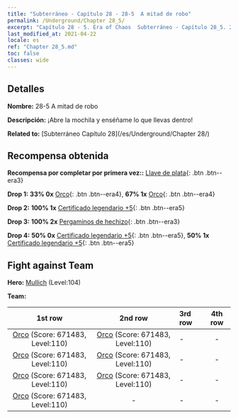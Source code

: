 ```yaml
---
title: "Subterráneo - Capítulo 28 - 28-5  A mitad de robo"
permalink: /Underground/Chapter 28_5/
excerpt: "Capítulo 28 - 5. Era of Chaos  Subterráneo - Capítulo 28_5. 28-5  A mitad de robo"
last_modified_at: 2021-04-22
locale: es
ref: "Chapter 28_5.md"
toc: false
classes: wide
---
```


## Detalles

 **Nombre:** 28-5  A mitad de robo

 **Descripción:**       ¡Abre la mochila y enséñame lo que llevas dentro!

 **Related to:** [Subterráneo Capítulo 28](/es/Underground/Chapter 28/)

## Recompensa obtenida

 **Recompensa por completar por primera vez::** [Llave de plata](/ItemsES/con_693/){: .btn .btn--era3}

 **Drop 1:** **33% 0x** [Orco](/ItemsES/unt_219/){: .btn .btn--era4}, **67% 1x** [Orco](/ItemsES/unt_219/){: .btn .btn--era4}

 **Drop 2:** **100% 1x** [Certificado legendario +5](/ItemsES/mat_102/){: .btn .btn--era5}

 **Drop 3:** **100% 2x** [Pergaminos de hechizo](/ItemsES/con_694/){: .btn .btn--era3}

 **Drop 4:** **50% 0x** [Certificado legendario +5](/ItemsES/mat_102/){: .btn .btn--era5}, **50% 1x** [Certificado legendario +5](/ItemsES/mat_102/){: .btn .btn--era5}


## Fight against Team
 **Hero:** [Mullich](/es/heroes/Mullich/) (Level:104)

 **Team:**


  | 1st row | 2nd row | 3rd row | 4th row |
  |:----:|:----:|:----|:----:|
  | [Orco](/es/units/Orc/) (Score: 671483, Level:110)  | [Orco](/es/units/Orc/) (Score: 671483, Level:110)  | - | - |
  | [Orco](/es/units/Orc/) (Score: 671483, Level:110)  | [Orco](/es/units/Orc/) (Score: 671483, Level:110)  | - | - |
  | [Orco](/es/units/Orc/) (Score: 671483, Level:110)  | [Orco](/es/units/Orc/) (Score: 671483, Level:110)  | - | - |
  | [Orco](/es/units/Orc/) (Score: 671483, Level:110)  | - | - | - |


